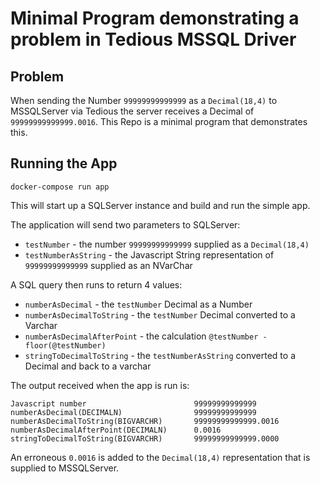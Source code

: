 # Minimal Program demonstrating a problem in Tedious MSSQL Driver

## Problem

When sending the Number `99999999999999` as a `Decimal(18,4)` to MSSQLServer via Tedious the server receives a Decimal of `99999999999999.0016`.
This Repo is a minimal program that demonstrates this.

## Running the App

```
docker-compose run app
```

This will start up a SQLServer instance and build and run the simple app.

The application will send two parameters to SQLServer:
* `testNumber` - the number `99999999999999` supplied as a `Decimal(18,4)`
* `testNumberAsString` - the Javascript String representation of `99999999999999` supplied as an NVarChar

A SQL query then runs to return 4 values:
* `numberAsDecimal` - the `testNumber` Decimal as a Number
* `numberAsDecimalToString` - the `testNumber` Decimal converted to a Varchar
* `numberAsDecimalAfterPoint` - the calculation `@testNumber - floor(@testNumber)`
* `stringToDecimalToString` - the `testNumberAsString` converted to a Decimal and back to a varchar

The output received when the app is run is:
```
Javascript number                        99999999999999
numberAsDecimal(DECIMALN)                99999999999999
numberAsDecimalToString(BIGVARCHR)       99999999999999.0016
numberAsDecimalAfterPoint(DECIMALN)      0.0016
stringToDecimalToString(BIGVARCHR)       99999999999999.0000
```

An erroneous `0.0016` is added to the `Decimal(18,4)` representation that is supplied to MSSQLServer.
